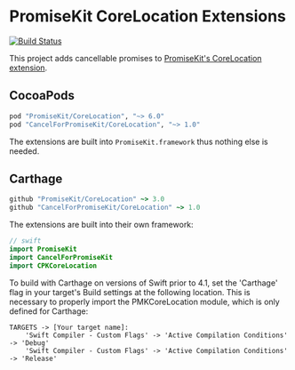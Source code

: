 # PromiseKit CoreLocation Extensions

[![Build Status](https://travis-ci.org/dougzilla32/CPKCoreLocation.svg?branch=master)](https://travis-ci.org/dougzilla32/CPKCoreLocation)

This project adds cancellable promises to [PromiseKit's CoreLocation extension].

## CocoaPods

```ruby
pod "PromiseKit/CoreLocation", "~> 6.0"
pod "CancelForPromiseKit/CoreLocation", "~> 1.0"
```

The extensions are built into `PromiseKit.framework` thus nothing else is needed.

## Carthage

```ruby
github "PromiseKit/CoreLocation" ~> 3.0
github "CancelForPromiseKit/CoreLocation" ~> 1.0
```

The extensions are built into their own framework:

```swift
// swift
import PromiseKit
import CancelForPromiseKit
import CPKCoreLocation
```

To build with Carthage on versions of Swift prior to 4.1, set the 'Carthage' flag in your target's Build settings at the following location. This is necessary to properly import the PMKCoreLocation module, which is only defined for Carthage:
    
    TARGETS -> [Your target name]:
        'Swift Compiler - Custom Flags' -> 'Active Compilation Conditions' -> 'Debug'
        'Swift Compiler - Custom Flags' -> 'Active Compilation Conditions' -> 'Release'

[PromiseKit's CoreLocation extension]: https://github.com/PromiseKit/CoreLocation
